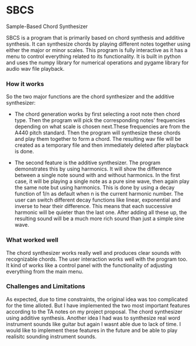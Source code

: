 # SBCS
Sample-Based Chord Synthesizer


SBCS is a program that is primarily based on chord synthesis and additive synthesis. It can synthesize chords by playing different notes together using either the major or minor scales. This program is fully interactive as it has a menu to control everything related to its functionality. It is built in python and uses the numpy library for numerical operations and pygame library for audio wav file playback. 

### How it works

So the two major functions are the chord synthesizer and the additive synthesizer:
- The chord generation works by first selecting a root note then chord type. Then the program will pick the corresponding notes' frequencies depending on what scale is chosen next.These frequencies are from the A440 pitch standard. Then the program will synthesize these chords and play them together to form a chord. The resulting wav file will be created as a temporary file and then immediately deleted after playback is done.

- The second feature is the additive synthesizer. The program demonstrates this by using harmonics. It will show the difference between a single note sound with and without harmonics. In the first case, it will be playing a single note as a pure sine wave, then again play the same note but using harmonics. This is done by using a decay function of 1/n as default when n is the current harmonic number. The user can switch different decay functions like linear, exponential and inverse to hear their difference. This means that each successive harmonic will be quieter than the last one. After adding all these up, the resulting sound will be a much more rich sound than just a simple sine wave. 

### What worked well
The chord synthesizer works really well and produces clear sounds with recognizable chords. The user interaction works well with the program too. It kind of works like a control panel with the functionality of adjusting everything from the main menu. 

### Challenges and Limitations
As expected, due to time constraints, the original idea was too complicated for the time alloted. But I have implemented the two most important features according to the TA notes on my project proposal. The chord synthesizer using additive synthesis. Another idea I had was to synthesize real word instrument sounds like guitar but again I wasnt able due to lack of time. I would like to implement these features in the future and be able to play realisitc sounding instrument sounds.



